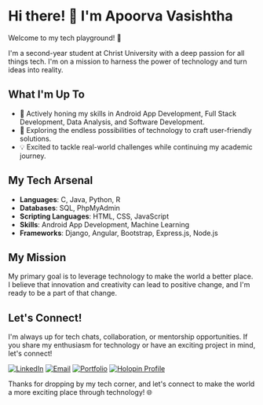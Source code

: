 # Hi there! 👋 I'm Apoorva Vasishtha

Welcome to my tech playground! 🚀

I'm a second-year student at Christ University with a deep passion for all things tech. I'm on a mission to harness the power of technology and turn ideas into reality.

## What I'm Up To

- 🚀 Actively honing my skills in Android App Development, Full Stack Development, Data Analysis, and Software Development.
- 🌟 Exploring the endless possibilities of technology to craft user-friendly solutions.
- 💡 Excited to tackle real-world challenges while continuing my academic journey.



## My Tech Arsenal

- **Languages**: C, Java, Python, R
- **Databases**: SQL, PhpMyAdmin
- **Scripting Languages**: HTML, CSS, JavaScript
- **Skills**: Android App Development, Machine Learning
- **Frameworks**: Django, Angular, Bootstrap, Express.js, Node.js

## My Mission

My primary goal is to leverage technology to make the world a better place. I believe that innovation and creativity can lead to positive change, and I'm ready to be a part of that change.

## Let's Connect!

I'm always up for tech chats, collaboration, or mentorship opportunities. If you share my enthusiasm for technology or have an exciting project in mind, let's connect!

[![LinkedIn](https://img.shields.io/badge/Connect%20on%20LinkedIn-blue)](https://www.linkedin.com/in/apoorva-vasishtha-3000241b1/)
[![Email](https://img.shields.io/badge/Email%20Me-orange)](mailto:apoorvavasishtha@gmail.com)
[![Portfolio](https://img.shields.io/badge/Portfolio-Check%20Out%20My%20Work-green)](https://kaleidoscopic-quokka-d10008.netlify.app/)
[![Holopin Profile](https://img.shields.io/badge/Holopin-Discover%20My%20Profile-red)](https://holopin.io/@apoorva240)

Thanks for dropping by my tech corner, and let's connect to make the world a more exciting place through technology! 🌐
